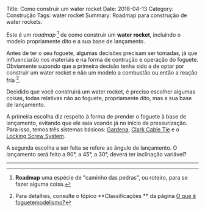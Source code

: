Title: Como construir um water rocket
Date: 2018-04-13
Category: Construção
Tags: water rocket
Summary: Roadmap para construção de water rockets.

Este é um *roadmap* [^1] de como construir um **water rocket**, incluindo o modelo propriamente dito e a sua base de lançamento.

Antes de ter o seu foguete, algumas decisões precisam ser tomadas, já que influenciarão nos materiais e na forma de contrução e operação do foguete. Obviamente supondo que a primeira decisão tenha sido a de optar por construir um water rocket e não um modelo a combustão ou então a reação fria [^2].

Decidido que você construirá um water rocket, é preciso escolher algumas coisas, todas relativas não ao foguete, propriamente dito, mas a sua base de lançamento.

A primeira escolha diz respeito à forma de prender o foguete à base de lançamento, evitando que ele saia voando já no início da pressurização. Para isso, temos três sistemas básicos: [Gardena](#), [Clark Cable Tie](#) e o [Locking Screw System](#).

A segunda escolha a ser feita se refere ao ângulo de lançamento. O lançamento será feito a 90°, a 45°, a 30°, deverá ter inclinação variável?


---
[^1]: **Roadmap** uma espécie de "caminho das pedras", ou roteiro, para se fazer alguma coisa.
[^2]: Para detalhes, consulte o tópico **Classificações ** da página [O que é foguetemodelismo?](/pages/o-que-e-foguetemodelismo.html)
